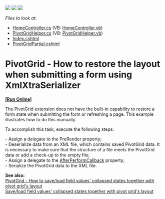 <!-- default badges list -->
![](https://img.shields.io/endpoint?url=https://codecentral.devexpress.com/api/v1/VersionRange/128579502/12.1.7%2B)
[![](https://img.shields.io/badge/Open_in_DevExpress_Support_Center-FF7200?style=flat-square&logo=DevExpress&logoColor=white)](https://supportcenter.devexpress.com/ticket/details/E4215)
[![](https://img.shields.io/badge/📖_How_to_use_DevExpress_Examples-e9f6fc?style=flat-square)](https://docs.devexpress.com/GeneralInformation/403183)
<!-- default badges end -->
<!-- default file list -->
*Files to look at*:

* [HomeController.cs](./CS/WebSite/Controllers/HomeController.cs) (VB: [HomeController.vb](./VB/WebSite/Controllers/HomeController.vb))
* [PivotGridHelper.cs](./CS/WebSite/Controllers/PivotGridHelper.cs) (VB: [PivotGridHelper.vb](./VB/WebSite/Controllers/PivotGridHelper.vb))
* [Index.cshtml](./CS/WebSite/Views/Home/Index.cshtml)
* [PivotGridPartial.cshtml](./CS/WebSite/Views/Home/PivotGridPartial.cshtml)
<!-- default file list end -->
# PivotGrid - How to restore the layout when submitting a form using XmlXtraSerializer
<!-- run online -->
**[[Run Online]](https://codecentral.devexpress.com/e4215)**
<!-- run online end -->


<p>The PivotGrid extension does not have the built-in capability to restore a form state when submitting the form or refreshing a page. This example illustrates how to do this manually.</p><p>To accomplish this task, execute the following steps:</p><p>- Assign a delegate to the PreRender property;<br />
- Deserialize data from an XML file, which contains saved PivotGrid data. It is necessary to make sure that the structure of a file meets the PivotGrid data or add a check-up to the empty file;<br />
- Assign a delegate to the <a href="http://documentation.devexpress.com/#AspNet/DevExpressWebMvcPivotGridSettings_AfterPerformCallbacktopic"><u>AfterPerformCallback</u></a> property;<br />
- Serialize the PivotGrid data to the XML file.</p><p><strong>See also:</strong><strong><br />
</strong><a href="https://www.devexpress.com/Support/Center/p/E4219">PivotGrid - How to save/load field values' collapsed states together with pivot grid's layout</a><br />
<a href="https://www.devexpress.com/Support/Center/p/E20015">Save/load field values' collapsed states together with pivot grid's layout</a></p>

<br/>


